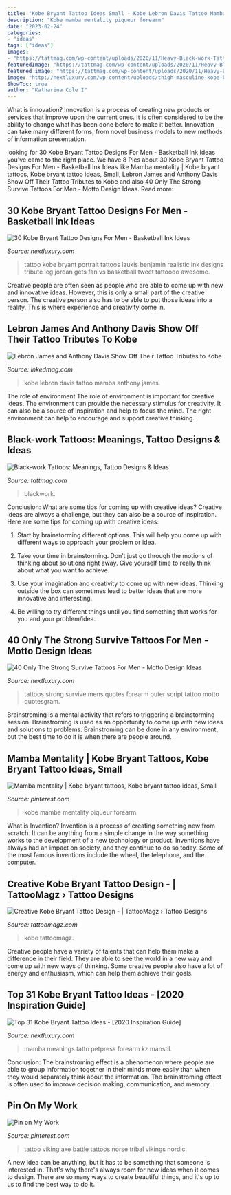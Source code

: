 ```yaml
---
title: "Kobe Bryant Tattoo Ideas Small - Kobe Lebron Davis Tattoo Mamba Anthony James"
description: "Kobe mamba mentality piqueur forearm"
date: "2023-02-24"
categories:
- "ideas"
tags: ["ideas"]
images:
- "https://tattmag.com/wp-content/uploads/2020/11/Heavy-Black-work-Tattoo-10.jpg"
featuredImage: "https://tattmag.com/wp-content/uploads/2020/11/Heavy-Black-work-Tattoo-10.jpg"
featured_image: "https://tattmag.com/wp-content/uploads/2020/11/Heavy-Black-work-Tattoo-10.jpg"
image: "http://nextluxury.com/wp-content/uploads/thigh-masculine-kobe-bryant-tattoos-for-men.jpg"
ShowToc: true
author: "Katharina Cole I"
---
```



What is innovation?
Innovation is a process of creating new products or services that improve upon the current ones. It is often considered to be the ability to change what has been done before to make it better. Innovation can take many different forms, from novel business models to new methods of information presentation.

	

		
looking for 30 Kobe Bryant Tattoo Designs For Men - Basketball Ink Ideas you've came to the right place. We have 8 Pics about 30 Kobe Bryant Tattoo Designs For Men - Basketball Ink Ideas like Mamba mentality | Kobe bryant tattoos, Kobe bryant tattoo ideas, Small, Lebron James and Anthony Davis Show Off Their Tattoo Tributes to Kobe and also 40 Only The Strong Survive Tattoos For Men - Motto Design Ideas. Read more:
		
    
## 30 Kobe Bryant Tattoo Designs For Men - Basketball Ink Ideas

<img loading=lazy src="http://nextluxury.com/wp-content/uploads/thigh-masculine-kobe-bryant-tattoos-for-men.jpg" onerror="this.onerror=null;this.src='https://tse3.mm.bing.net/th?id=OIP.CQ6WJHAfxhAZq-SWaYHxugHaGU&amp;pid=15.1';" alt="30 Kobe Bryant Tattoo Designs For Men - Basketball Ink Ideas">

_Source: nextluxury.com_

>tattoo kobe bryant portrait tattoos laukis benjamin realistic ink designs tribute leg jordan gets fan vs basketball tweet tattoodo awesome. 

	

Creative people are often seen as people who are able to come up with new and innovative ideas. However, this is only a small part of the creative person. The creative person also has to be able to put those ideas into a reality. This is where experience and creativity come in.

    
## Lebron James And Anthony Davis Show Off Their Tattoo Tributes To Kobe

<img loading=lazy src="https://www.inkedmag.com/.image/t_share/MTcwMjA0MjYyODA5MjE2Mjg2/mamba.png" onerror="this.onerror=null;this.src='https://tse2.mm.bing.net/th?id=OIP.HsZtCk5RDIi5lE-DP_nTAAHaD4&amp;pid=15.1';" alt="Lebron James and Anthony Davis Show Off Their Tattoo Tributes to Kobe">

_Source: inkedmag.com_

>kobe lebron davis tattoo mamba anthony james. 

	

The role of environment
The role of environment is important for creative ideas. The environment can provide the necessary stimulus for creativity. It can also be a source of inspiration and help to focus the mind. The right environment can help to encourage and support creative thinking.

    
## Black-work Tattoos: Meanings, Tattoo Designs &amp; Ideas

<img loading=lazy src="https://tattmag.com/wp-content/uploads/2020/11/Heavy-Black-work-Tattoo-10.jpg" onerror="this.onerror=null;this.src='https://tse4.mm.bing.net/th?id=OIP.7V2D-pyiTyfpdr0NLqV7xQHaOL&amp;pid=15.1';" alt="Black-work Tattoos: Meanings, Tattoo Designs &amp; Ideas">

_Source: tattmag.com_

>blackwork. 

	

Conclusion: What are some tips for coming up with creative ideas?
Creative ideas are always a challenge, but they can also be a source of inspiration. Here are some tips for coming up with creative ideas:
1. Start by brainstorming different options. This will help you come up with different ways to approach your problem or idea.

2. Take your time in brainstorming. Don’t just go through the motions of thinking about solutions right away. Give yourself time to really think about what you want to achieve.

3. Use your imagination and creativity to come up with new ideas. Thinking outside the box can sometimes lead to better ideas that are more innovative and interesting.

4. Be willing to try different things until you find something that works for you and your problem/idea.

    
## 40 Only The Strong Survive Tattoos For Men - Motto Design Ideas

<img loading=lazy src="http://nextluxury.com/wp-content/uploads/handwritten-script-only-the-strong-survive-mens-outer-forearm-tattoos.jpg" onerror="this.onerror=null;this.src='https://tse3.mm.bing.net/th?id=OIP.AYRdlcSj5KVZgTNM6WDiYwHaLH&amp;pid=15.1';" alt="40 Only The Strong Survive Tattoos For Men - Motto Design Ideas">

_Source: nextluxury.com_

>tattoos strong survive mens quotes forearm outer script tattoo motto quotesgram. 

	

Brainstroming is a mental activity that refers to triggering a brainstorming session. Brainstroming is used as an opportunity to come up with new ideas and solutions to problems. Brainstroming can be done in any environment, but the best time to do it is when there are people around.

    
## Mamba Mentality | Kobe Bryant Tattoos, Kobe Bryant Tattoo Ideas, Small

<img loading=lazy src="https://i.pinimg.com/736x/ad/37/40/ad3740dba18ecb3a7d8e664d2ea5d908.jpg" onerror="this.onerror=null;this.src='https://tse1.mm.bing.net/th?id=OIP.Ae1vpBkB0J_VcBizffXOiAHaPP&amp;pid=15.1';" alt="Mamba mentality | Kobe bryant tattoos, Kobe bryant tattoo ideas, Small">

_Source: pinterest.com_

>kobe mamba mentality piqueur forearm. 

	

What is Invention?
Invention is a process of creating something new from scratch. It can be anything from a simple change in the way something works to the development of a new technology or product. Inventions have always had an impact on society, and they continue to do so today. Some of the most famous inventions include the wheel, the telephone, and the computer.

    
## Creative Kobe Bryant Tattoo Design - | TattooMagz › Tattoo Designs

<img loading=lazy src="https://tattoomagz.com/wp-content/uploads/kobe-bryant-tattoo-meaning-fan-shows-off-crazy-kobe-bryant-tattoo-16381-504x950.jpg" onerror="this.onerror=null;this.src='https://tse2.mm.bing.net/th?id=OIP.fDn3204vuduTays12rdV4wHaN9&amp;pid=15.1';" alt="Creative Kobe Bryant Tattoo Design - | TattooMagz › Tattoo Designs">

_Source: tattoomagz.com_

>kobe tattoomagz. 

	

Creative people have a variety of talents that can help them make a difference in their field. They are able to see the world in a new way and come up with new ways of thinking. Some creative people also have a lot of energy and enthusiasm, which can help them achieve their goals.

    
## Top 31 Kobe Bryant Tattoo Ideas - [2020 Inspiration Guide]

<img loading=lazy src="https://nextluxury.com/wp-content/uploads/kobe-bryant-symbol-with-snake-guys-tattoo-ideas-on-inner-arm-bicep.jpg" onerror="this.onerror=null;this.src='https://tse1.mm.bing.net/th?id=OIP.nRkszgG8mq3Gzdp7X87tBgHaHa&amp;pid=15.1';" alt="Top 31 Kobe Bryant Tattoo Ideas - [2020 Inspiration Guide]">

_Source: nextluxury.com_

>mamba meanings tatto petpress forearm kz manstil. 

	

Conclusion:
The brainstroming effect is a phenomenon where people are able to group information together in their minds more easily than when they would separately think about the information. The brainstroming effect is often used to improve decision making, communication, and memory.

    
## Pin On My Work

<img loading=lazy src="https://i.pinimg.com/736x/b3/e4/26/b3e426bc8a85167069316063d7294956--viking-axe-tattoo-battle-axe.jpg" onerror="this.onerror=null;this.src='https://tse1.mm.bing.net/th?id=OIP.ZFx7eXOVwndTlnoi-rBV1QHaE8&amp;pid=15.1';" alt="Pin on My Work">

_Source: pinterest.com_

>tattoo viking axe battle tattoos norse tribal vikings nordic. 

	

A new idea can be anything, but it has to be something that someone is interested in. That's why there's always room for new ideas when it comes to design. There are so many ways to create beautiful things, and it's up to us to find the best way to do it.

